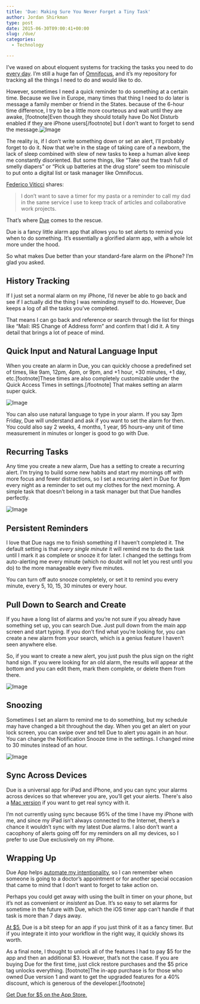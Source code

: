 ```yaml
---
title: 'Due: Making Sure You Never Forget a Tiny Task'
author: Jordan Shirkman
type: post
date: 2015-06-30T09:00:41+00:00
slug: /due/
categories:
  - Technology

---
```

I’ve waxed on about eloquent systems for tracking the tasks you need to do [every day](https://jshirk.com/blog/my-gtd/). I’m still a huge fan of [Omnifocus](https://www.omnigroup.com/omnifocus), and it’s my repository for tracking all the things I need to do and would like to do.

However, sometimes I need a quick reminder to do something at a certain time. Because we live in Europe, many times that thing I need to do later is message a family member or friend in the States. because of the 6-hour time difference, I try to be a little more courteous and wait until they are awake, [footnote]Even though they should totally have Do Not Disturb enabled if they are iPhone users[/footnote] but I don’t want to forget to send the message.![Image](/images/Due-Header.jpeg)

The reality is, if I don’t write something down or set an alert, I’ll probably forget to do it. Now that we’re in the stage of taking care of a newborn, the lack of sleep combined with slew of new tasks to keep a human alive keep me constantly disoriented. But some things, like “Take out the trash full of smelly diapers” or “Pick up batteries at the drug store” seem too miniscule to put onto a digital list or task manager like Omnifocus.

[Federico Viticci](http://www.macstories.net/reviews/due-2-review-effective-reminders/) shares:

> I don’t want to save a timer for my pasta or a reminder to call my dad in the same service I use to keep track of articles and collaborative work projects.

That’s where [Due](https://geo.itunes.apple.com/us/app/due-reminders-countdown-timers/id390017969?mt=8&uo=6&at=11l4uN) comes to the rescue.

Due is a fancy little alarm app that allows you to set alerts to remind you when to do something. It’s essentially a glorified alarm app, with a whole lot more under the hood.

So what makes Due better than your standard-fare alarm on the iPhone? I’m glad you asked.<!--more-->

## 

## History Tracking

If I just set a normal alarm on my iPhone, I’d never be able to go back and see if I actually did the thing I was reminding myself to do. However, Due keeps a log of all the tasks you’ve completed.

That means I can go back and reference or search through the list for things like “Mail: IRS Change of Address form” and confirm that I did it. A tiny detail that brings a lot of peace of mind.

## 

## Quick Input and Natural Language Input

When you create an alarm in Due, you can quickly choose a predefined set of times, like 9am, 12pm, 4pm, or 9pm, and +1 hour, +30 minutes, +1 day, etc.[footnote]These times are also completely customizable under the Quick Access Times in settings.[/footnote] That makes setting an alarm super quick.

![Image](/images/IMG_6740.jpeg) 

You can also use natural language to type in your alarm. If you say 3pm Friday, Due will understand and ask if you want to set the alarm for then. You could also say 2 weeks, 4 months, 1 year, 95 hours–any unit of time measurement in minutes or longer is good to go with Due.

## Recurring Tasks

Any time you create a new alarm, Due has a setting to create a recurring alert. I’m trying to build some new habits and start my mornings off with more focus and fewer distractions, so I set a recurring alert in Due for 9pm every night as a reminder to set out my clothes for the next morning. A simple task that doesn’t belong in a task manager but that Due handles perfectly.

![Image](/images/IMG_6736.jpeg) 

## 

## Persistent Reminders

I love that Due nags me to finish something if I haven’t completed it. The default setting is that _every single minute_ it will remind me to do the task until I mark it as complete or snooze it for later. I changed the settings from auto-alerting me every minute (which no doubt will not let you rest until you do) to the more manageable every five minutes.

You can turn off auto snooze completely, or set it to remind you every minute, every 5, 10, 15, 30 minutes or every hour.

## Pull Down to Search and Create

If you have a long list of alarms and you’re not sure if you already have something set up, you can search Due. Just pull down from the main app screen and start typing. If you don’t find what you’re looking for, you can create a new alarm from your search, which is a genius feature I haven’t seen anywhere else.

So, if you want to create a new alert, you just push the plus sign on the right hand sign. If you were looking for an old alarm, the results will appear at the bottom and you can edit them, mark them complete, or delete them from there.

![Image](/images/IMG_6734.jpeg) 

## Snoozing

Sometimes I set an alarm to remind me to do something, but my schedule may have changed a bit throughout the day. When you get an alert on your lock screen, you can swipe over and tell Due to alert you again in an hour. You can change the Notification Snooze time in the settings. I changed mine to 30 minutes instead of an hour.

![Image](/images/IMG_6731.jpeg) 

## Sync Across Devices

Due is a universal app for iPad and iPhone, and you can sync your alarms across devices so that wherever you are, you’ll get your alerts. There's also a [Mac version](https://itunes.apple.com/us/app/due-reminders-countdown-timers/id524373870?mt=12) if you want to get real syncy with it.

I’m not currently using sync because 95% of the time I have my iPhone with me, and since my iPad isn’t always connected to the Internet, there’s a chance it wouldn’t sync with my latest Due alarms. I also don’t want a cacophony of alerts going off for my reminders on all my devices, so I prefer to use Due exclusively on my iPhone.

## 

## Wrapping Up

Due App helps [automate my intentionality](https://jshirk.com/blog/automating-intentionality/), so I can remember when someone is going to a doctor’s appointment or for another special occasion that came to mind that I don’t want to forget to take action on.

Perhaps you could get away with using the built in timer on your phone, but it’s not as convenient or _insistent_ as Due. It’s so easy to set alarms for sometime in the future with Due, which the iOS timer app can’t handle if that task is more than 7 days away.

[At $5](https://geo.itunes.apple.com/us/app/due-reminders-countdown-timers/id390017969?mt=8&uo=6&at=11l4uN), Due is a bit steep for an app if you just think of it as a fancy timer. But if you integrate it into your workflow in the right way, it quickly shows its worth.

As a final note, I thought to unlock all of the features I had to pay $5 for the app and then an additional $3. However, that’s not the case. If you are buying Due for the first time, just click restore purchases and the $5 price tag unlocks everything. [footnote]The in-app purchase is for those who owned Due version 1 and want to get the upgraded features for a 40% discount, which is generous of the developer.[/footnote]

[Get Due for $5 on the App Store.](https://geo.itunes.apple.com/us/app/due-reminders-countdown-timers/id390017969?mt=8&uo=6&at=11l4uN)
